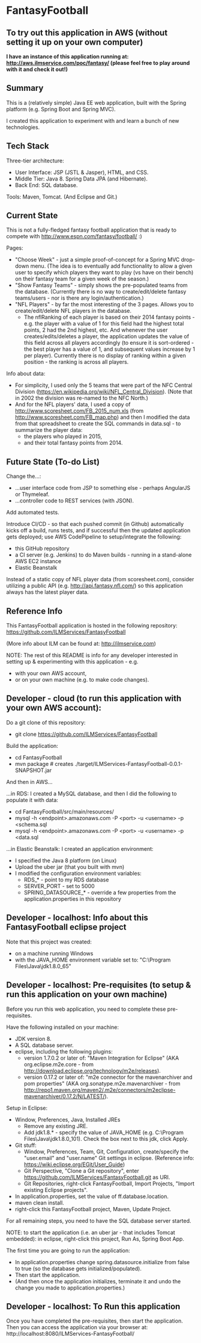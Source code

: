 # FantasyFootball

## To try out this application in AWS (without setting it up on your own computer)

**I have an instance of this application running at: http://aws.ilmservice.com/poc/fantasy/ (please feel free to play around with it and check it out!)**

## Summary

This is a (relatively simple) Java EE web application, built with the Spring platform (e.g. Spring Boot and Spring MVC). 

I created this application to experiment with and learn a bunch of new technologies.

## Tech Stack

Three-tier architecture:
 * User Interface: JSP (JSTL & Jasper), HTML, and CSS.
 * Middle Tier: Java 8. Spring Data JPA (and Hibernate).
 * Back End: SQL database.

Tools: Maven, Tomcat. (And Eclipse and Git.)

## Current State

This is not a fully-fledged fantasy football application that is ready to compete with http://www.espn.com/fantasy/football/ :)

Pages:
 * "Choose Week" - just a simple proof-of-concept for a Spring MVC drop-down menu. (The idea is to eventually add functionality to allow a given user to specify which players they want to play (vs have on their bench) on their fantasy team for a given week of the season.)
 * "Show Fantasy Teams" - simply shows the pre-populated teams from the database. (Currently there is no way to create/edit/delete fantasy teams/users - nor is there any login/authentication.)
 * "NFL Players" - by far the most interesting of the 3 pages. Allows you to create/edit/delete NFL players in the database.
    * The nflRanking of each player is based on their 2014 fantasy points - e.g. the player with a value of 1 for this field had the highest total points, 2 had the 2nd highest, etc. And whenever the user creates/edits/deletes a player, the application updates the value of this field across all players accordingly (to ensure it is sort-ordered - the best player has a value of 1, and subsequent values increase by 1 per player). Currently there is no display of ranking within a given position - the ranking is across all players.

Info about data:
* For simplicity, I used only the 5 teams that were part of the NFC Central Division (https://en.wikipedia.org/wiki/NFL_Central_Division). (Note that in 2002 the division was re-named to the NFC North.)
* And for the NFL players' data, I used a copy of http://www.scoresheet.com/FB_2015_num.xls (from http://www.scoresheet.com/FB_map.php) and then I modified the data from that spreadsheet to create the SQL commands in data.sql - to summarize the player data:
    * the players who played in 2015, 
    * and their total fantasy points from 2014.

## Future State (To-do List)

Change the...:
 * ...user interface code from JSP to something else - perhaps AngularJS or Thymeleaf.
 * ...controller code to REST services (with JSON).

Add automated tests.

Introduce CI/CD - so that each pushed commit (in Github) automatically kicks off a build, runs tests, and if successful then the updated application gets deployed; use AWS CodePipeline to setup/integrate the following:
 * this GitHub repository
 * a CI server (e.g. Jenkins) to do Maven builds - running in a stand-alone AWS EC2 instance
 * Elastic Beanstalk

Instead of a static copy of NFL player data (from scoresheet.com), consider utilizing a public API (e.g. http://api.fantasy.nfl.com/) so this application always has the latest player data.

## Reference Info

This FantasyFootball application is hosted in the following repository: https://github.com/ILMServices/FantasyFootball

(More info about ILM can be found at: http://ilmservice.com)

NOTE: The rest of this README is info for any developer interested in setting up & experimenting with this application - e.g. 
* with your own AWS account, 
* or on your own machine (e.g. to make code changes).

## Developer - cloud (to run this application with your own AWS account): 

Do a git clone of this repository: 
* git clone https://github.com/ILMServices/FantasyFootball

Build the application:
* cd FantasyFootball
* mvn package # creates ./target/ILMServices-FantasyFootball-0.0.1-SNAPSHOT.jar

And then in AWS...

...in RDS: I created a MySQL database, and then I did the following to populate it with data:
* cd FantasyFootball/src/main/resources/
* mysql -h \<endpoint\>.amazonaws.com -P \<port\> -u \<username\> -p <schema.sql
* mysql -h \<endpoint\>.amazonaws.com -P \<port\> -u \<username\> -p <data.sql

...in Elastic Beanstalk: I created an application environment:
* I specified the Java 8 platform (on Linux)
* Upload the uber jar (that you built with mvn)
* I modified the configuration environment variables:
    * RDS\_* - point to my RDS database
    * SERVER\_PORT - set to 5000
    * SPRING\_DATASOURCE\_* - override a few properties from the application.properties in this repository

## Developer - localhost: Info about this FantasyFootball eclipse project

Note that this project was created:
 - on a machine running Windows
 - with the JAVA\_HOME environment variable set to: "C:\Program Files\Java\jdk1.8.0_65"

## Developer - localhost: Pre-requisites (to setup & run this application on your own machine)

Before you run this web application, you need to complete these pre-requisites.

Have the following installed on your machine: 
* JDK version 8.
* A SQL database server.
* eclipse, including the following plugins:
    * version 1.7.0.2 or later of: "Maven Integration for Eclipse" (AKA org.eclipse.m2e.core - from http://download.eclipse.org/technology/m2e/releases).
    * version 0.17.2 or later of: "m2e connector for the mavenarchiver and pom properties" (AKA org.sonatype.m2e.mavenarchiver - from http://repo1.maven.org/maven2/.m2e/connectors/m2eclipse-mavenarchiver/0.17.2/N/LATEST/).

Setup in Eclipse:
* Window, Preferences, Java, Installed JREs
    * Remove any existing JRE.
    * Add jdk1.8.* - specify the value of JAVA\_HOME (e.g. C:\Program Files\Java\jdk1.8.0_101). Check the box next to this jdk, click Apply. 
* Git stuff:
    * Window, Preferences, Team, Git, Configuration, create/specify the "user.email" and "user.name" Git settings in eclipse. (Reference info: https://wiki.eclipse.org/EGit/User_Guide)
    * Git Perspective, "Clone a Git repository", enter https://github.com/ILMServices/FantasyFootball.git as URI.
    * Git Repositories, right-click FantasyFootball, Import Projects, "Import existing Eclipse projects".
* In application.properties, set the value of ff.database.location.
* maven clean install. 
* right-click this FantasyFootball project, Maven, Update Project.

For all remaining steps, you need to have the SQL database server started.

NOTE: to start the application (i.e. an uber jar - that includes Tomcat embedded): in eclipse, right-click this project, Run As, Spring Boot App.

The first time you are going to run the application:
 * In application.properties change spring.datasource.initialize from false to true (so the database gets initialized/populated).
 * Then start the application.
 * (And then once the application initializes, terminate it and undo the change you made to application.properties.)

## Developer - localhost: To Run this application

Once you have completed the pre-requisites, then start the application.
Then you can access the application via your browser at: http://localhost:8080/ILMServices-FantasyFootball/
